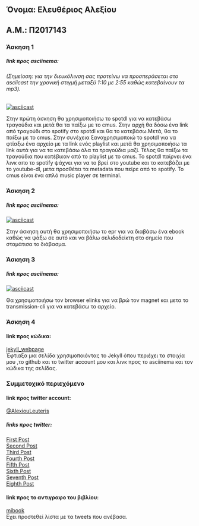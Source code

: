 ## Όνομα: Ελευθέριος Αλεξίου
## Α.Μ.: Π2017143

### Άσκηση 1

##### link προς asciinema:
###### (Σημείοση: για την διευκόλινση σας προτείνω να προσπεράσεται στο asciicast την χρονική στιγμή μεταξύ 1:10 με 2:55 καθώς κατεβαίνουν τα mp3).
[![asciicast](https://asciinema.org/a/Wa25N3OW6TW57ixUHj8mYBJQ0.svg)](https://asciinema.org/a/Wa25N3OW6TW57ixUHj8mYBJQ0)

Στην πρώτη άσκηση θα χρησιμοποιήσω το spotdl για να κατεβάσω τραγούδια και μετά θα τα παίξω με το cmus. 
Στην αρχή θα δόσω ένα link από τραγούδι στο spotify στο spotdl και θα το κατεβάσω.Μετά, θα το παίξω με το cmus. Στην συνέχεια ξαναχρησιμοποιώ το spotdl για να φτίαξω ένα αρχείο με τα link ενός playlist και μετά θα χρησιμοποιήσω τα link αυτά για να τα κατεβάσω όλα τα τραγούδια μαζί. Τέλος θα παίξω τα τραγούδια που κατέβικαν από το playlist με το cmus. 
Το spotdl παίρνει ένα λινκ απο το spotify ψάχνει για να το βρεί στο youtube και το κατεβάζει με το youtube-dl, μετα προσθέτει τα metadata που πείρε από το spotify. 
Το cmus είναι ένα απλό music player σε terminal.

### Άσκηση 2

##### link προς asciinema:
[![asciicast](https://asciinema.org/a/281901.svg)](https://asciinema.org/a/281901)

Στην άσκηση αυτή θα χρησιμοποιήσω το epr για να διαβάσω ένα ebook καθώς να ψάξω σε αυτό και να βάλω σελιδοδείκτη στο σημείο που σταμάτισα το διάβασμα.

### Άσκηση 3

##### link προς asciinema:
[![asciicast](https://asciinema.org/a/288799.svg)](https://asciinema.org/a/288799)

Θα χρησιμοποιήσω τον browser elinks για να βρώ τον magnet και μετα το transmission-cli για να κατεβάσω το αρχείο.

### Άσκηση 4

#### link προς κώδικα:
[jekyll_webpage](https://github.com/leuteris99/jekyll_profile)  
Έφτιαξα μια σελίδα χρησιμοποιόντας το Jekyll όπου περιέχει τα στοιχία μου ,το github και το twitter account μου και λινκ προς το asciinema και τον κώδικα της σελίδας.

### Συμμετοχικό περιεχόμενο
#### link προς twitter account:
[@AlexiouLeuteris](https://twitter.com/AlexiouLeuteris)
##### links προς twitter:
[First Post](https://twitter.com/AlexiouLeuteris/status/1194220796056686593?s=20)  
[Second Post](https://twitter.com/AlexiouLeuteris/status/1192085568882200577?s=20)  
[Third Post](https://twitter.com/AlexiouLeuteris/status/1191647316245131264?s=20)  
[Fourth Post](https://twitter.com/AlexiouLeuteris/status/1191038739864326145?s=20)  
[Fifth Post](https://twitter.com/AlexiouLeuteris/status/1194227123315191808?s=20)  
[Sixth Post](https://twitter.com/AlexiouLeuteris/status/1216787303416442880?s=20)  
[Seventh Post](https://twitter.com/AlexiouLeuteris/status/1216789759768645632?s=20)  
[Eighth Post](https://twitter.com/AlexiouLeuteris/status/1216791895235538944?s=20)  

#### link προς το αντιγραφο του βιβλίου:
[mibook](https://github.com/leuteris99/gr-book)  
Εχει προστεθεί λίστα με τα tweets που ανέβασα.
